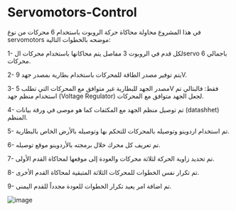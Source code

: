 # Servomotors-Control
في هذا المشروع محاولة محاكاة حركة الروبوت باستخدام 6 محركات من نوع servomotors موضحه بالخطوات التالية:

1- لكل قدم في الروبوت 3 مفاصل يتم محاكانها باستخدام محركات الservo باجمالي 6 محركات.

2- يتم توفير مصدر الطاقة للمحركات باستخدام بطارية بمصدر جهد 9V.

3- مصدر الجهد للبطارية غير متوافق مع المحركات التي تطلب 5V فقط: فالبتالي تم استخدام منظم جهد (Voltage Regulator) لجعل الجهد متوافق مع المحركات.

4- تم توصيل منظم الجهد مع المكثفات كما هو موصى في ورقة بيانات (datashhet) المنظم.

5- تم استخدام اردوينو وتوصيله بالمحركات للتحكم بها وتوصيله بالأرض الخاص بالبطارية.

6- تم تعريف كل محرك خلال برمجته بالأردوينو موقع توصيله.

7- تم تحديد زاوية الحركة لثلاثة محركات والعودة إلى موقعها لمحاكاة القدم الأولى.

8- تم تكرار نفس الخطوات للمحركات الثلاثة المتبقية لمحاكاة القدم الأخرى.

9- تم اضافة امر يعيد تكرار الخطوات للعودة مجدداً للقدم اليمنى.

![image](https://github.com/talmarhabi/Servomotors-Control/assets/173712776/bf6b3312-cfa6-4f13-bc2c-fc17f3ede5c2)
